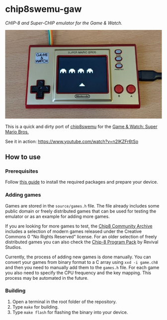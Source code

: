 # chip8swemu-gaw

*CHIP-8 and Super-CHIP emulator for the Game & Watch.*

![](assets/gaw-1.jpg)

This is a quick and dirty port of [chip8swemu](https://github.com/AlfonsoJLuna/chip8swemu) for the [Game & Watch: Super Mario Bros.](https://en.wikipedia.org/wiki/Game_%26_Watch:_Super_Mario_Bros.)

See it in action: https://www.youtube.com/watch?v=n2IKZFr6tSo

## How to use

### Prerequisites

Follow [this guide](https://github.com/ghidraninja/game-and-watch-backup) to install the required packages and prepare your device.

### Adding games

Games are stored in the `source/games.h` file. The file already includes some public domain or freely distributed games that can be used for testing the emulator or as an example for adding more games.

If you are looking for more games to test, the [Chip8 Community Archive](https://github.com/JohnEarnest/chip8Archive) includes a selection of modern games released under the Creative Commons 0 "No Rights Reserved" license. For an older selection of freely distributed games you can also check the [Chip-8 Program Pack](https://github.com/dbousamra/scala-js-chip8/tree/master/src/resources/Chip-8%20Pack) by Revival Studios.

Currently, the process of adding new games is done manually. You can convert your games from binary format to a C array using `xxd -i game.ch8` and then you need to manually add them to the `games.h` file. For each game you also need to specify the CPU frequency and the key mapping. This process may be automated in the future.

### Building

1. Open a terminal in the root folder of the repository.
2. Type `make` for building.
3. Type `make flash` for flashing the binary into your device.
